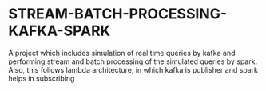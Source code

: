 # STREAM-BATCH-PROCESSING-KAFKA-SPARK
A project which includes simulation of real time queries by kafka and performing stream and batch processing of the simulated queries by spark. Also, this follows lambda architecture, in which kafka is publisher and spark helps in subscribing
